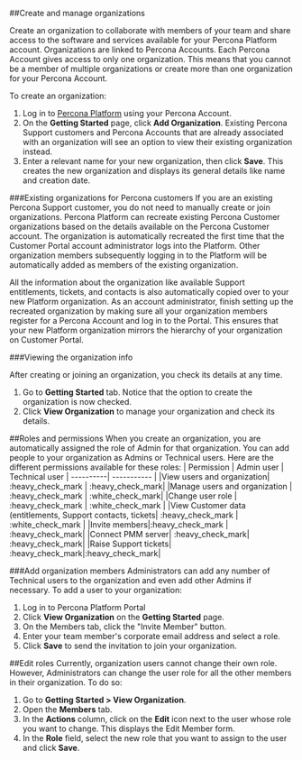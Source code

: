##Create and manage organizations

Create an organization to collaborate with members of your team and share access to the software and services available for your Percona Platform account.
Organizations are linked to Percona Accounts. Each Percona Account gives access to only one organization. This means that you cannot be a member of multiple organizations or create more than one organization for your Percona Account. 

To create an organization: 

1. Log in to [Percona Platform](https://portal.percona.com/percona) using your Percona Account.
2. On the **Getting Started** page, click **Add Organization**. 
Existing Percona Support customers and Percona Accounts that are already associated with an organization will see an option to view their existing organization instead. 
3. Enter a relevant name for your new organization, then click **Save**. 
This creates the new organization and displays its general details like name and creation date.


###Existing organizations for Percona customers
If you are an existing Percona Support customer, you do not need to manually create or join organizations. Percona Platform can recreate existing Percona Customer organizations based on the details available on the Percona Customer account.
The organization is automatically recreated the first time that the Customer Portal account administrator logs into the Platform. 
Other organization members subsequently logging in to the Platform will be automatically added as members of the existing organization. 

All the information about the organization like available Support entitlements, tickets, and contacts is also automatically copied over to your new Platform organization. 
As an account administrator, finish setting up the recreated organization by making sure all your organization members register for a Percona Account and log in to the Portal. 
This ensures that your new Platform organization mirrors the hierarchy of your organization on Customer Portal. 

###Viewing the organization info

After creating or joining an organization, you check its details at any time.

1. Go to **Getting Started** tab. Notice that the option to create the organization is now checked. 
2. Click **View Organization** to manage your organization and check its details.



##Roles and permissions
When you create an organization, you are automatically assigned the role of Admin for that organization. 
You can add people to your organization as Admins or Technical users. Here are the different permissions available for these roles:
| Permission      | Admin user |  Technical user
| ----------| ----------- |
|View users and organization| :heavy_check_mark | :heavy_check_mark|
|Manage users and organization       | :heavy_check_mark     |  :white_check_mark|
|Change user role |    :heavy_check_mark     |   :white_check_mark |
|View Customer data (entitlements, Support contacts, tickets| :heavy_check_mark     |   :white_check_mark |
|Invite members|:heavy_check_mark | :heavy_check_mark|
|Connect PMM server| :heavy_check_mark| :heavy_check_mark|
|Raise Support tickets| :heavy_check_mark|:heavy_check_mark|

###Add organization members
Administrators can add any number of Technical users to the organization and even add other Admins if necessary. 
To add a user to your organization:
1. Log in to Percona Platform Portal
2. Click **View Organization** on the **Getting Started** page. 
3. On the Members tab, click the "Invite Member" button. 
4. Enter your team member's corporate email address and select a role.
5. Click **Save** to send the invitation to join your organization. 


##Edit  roles
Currently, organization users cannot change their own role. However, Administrators can change the user role for all the other members in their organization. 
To do so:

1. Go to **Getting Started > View Organization**. 
2. Open the **Members** tab.
3. In the **Actions** column, click on the **Edit** icon next to the user whose role you want to change.
This displays the Edit Member form.
4. In the **Role** field, select the new role that you want to assign to the user and click **Save**.